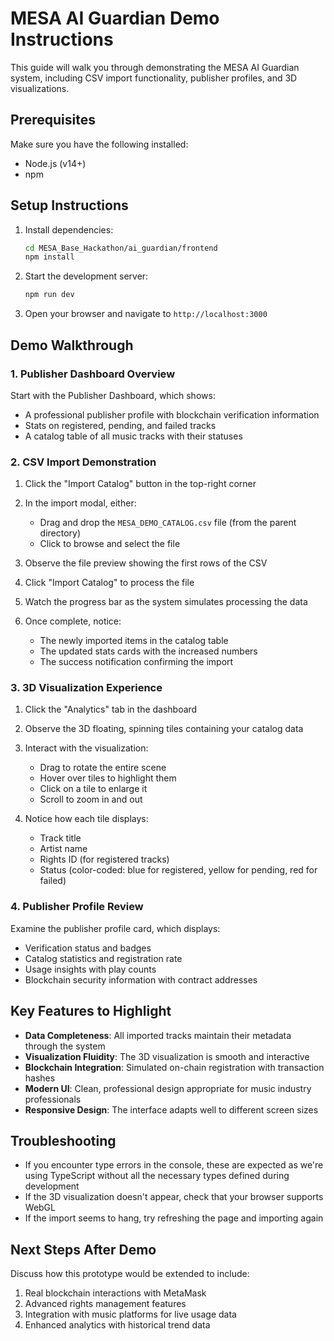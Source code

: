 # MESA AI Guardian Demo Instructions

This guide will walk you through demonstrating the MESA AI Guardian system, including CSV import functionality, publisher profiles, and 3D visualizations.

## Prerequisites

Make sure you have the following installed:
- Node.js (v14+)
- npm

## Setup Instructions

1. Install dependencies:
   ```bash
   cd MESA_Base_Hackathon/ai_guardian/frontend
   npm install
   ```

2. Start the development server:
   ```bash
   npm run dev
   ```

3. Open your browser and navigate to `http://localhost:3000`

## Demo Walkthrough

### 1. Publisher Dashboard Overview

Start with the Publisher Dashboard, which shows:
- A professional publisher profile with blockchain verification information
- Stats on registered, pending, and failed tracks
- A catalog table of all music tracks with their statuses

### 2. CSV Import Demonstration

1. Click the "Import Catalog" button in the top-right corner
2. In the import modal, either:
   - Drag and drop the `MESA_DEMO_CATALOG.csv` file (from the parent directory)
   - Click to browse and select the file

3. Observe the file preview showing the first rows of the CSV
4. Click "Import Catalog" to process the file
5. Watch the progress bar as the system simulates processing the data
6. Once complete, notice:
   - The newly imported items in the catalog table
   - The updated stats cards with the increased numbers
   - The success notification confirming the import

### 3. 3D Visualization Experience

1. Click the "Analytics" tab in the dashboard
2. Observe the 3D floating, spinning tiles containing your catalog data
3. Interact with the visualization:
   - Drag to rotate the entire scene
   - Hover over tiles to highlight them
   - Click on a tile to enlarge it
   - Scroll to zoom in and out

4. Notice how each tile displays:
   - Track title
   - Artist name
   - Rights ID (for registered tracks)
   - Status (color-coded: blue for registered, yellow for pending, red for failed)

### 4. Publisher Profile Review

Examine the publisher profile card, which displays:
- Verification status and badges
- Catalog statistics and registration rate
- Usage insights with play counts
- Blockchain security information with contract addresses

## Key Features to Highlight

- **Data Completeness**: All imported tracks maintain their metadata through the system
- **Visualization Fluidity**: The 3D visualization is smooth and interactive
- **Blockchain Integration**: Simulated on-chain registration with transaction hashes
- **Modern UI**: Clean, professional design appropriate for music industry professionals
- **Responsive Design**: The interface adapts well to different screen sizes

## Troubleshooting

- If you encounter type errors in the console, these are expected as we're using TypeScript without all the necessary types defined during development
- If the 3D visualization doesn't appear, check that your browser supports WebGL
- If the import seems to hang, try refreshing the page and importing again

## Next Steps After Demo

Discuss how this prototype would be extended to include:
1. Real blockchain interactions with MetaMask
2. Advanced rights management features
3. Integration with music platforms for live usage data
4. Enhanced analytics with historical trend data 
